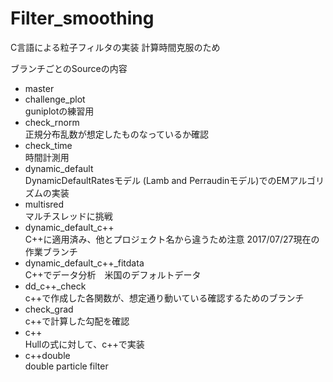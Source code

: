 # Filter_smoothing
C言語による粒子フィルタの実装
計算時間克服のため



ブランチごとのSourceの内容

- master
- challenge_plot  
guniplotの練習用
- check_rnorm  
正規分布乱数が想定したものなっているか確認
- check_time  
時間計測用
- dynamic_default  
DynamicDefaultRatesモデル (Lamb and Perraudinモデル)でのEMアルゴリズムの実装  
- multisred  
マルチスレッドに挑戦
- dynamic_default_c++  
C++に適用済み、他とプロジェクト名から違うため注意 2017/07/27現在の作業ブランチ
- dynamic_default_c++_fitdata    
C++でデータ分析　米国のデフォルトデータ
- dd_c++_check  
c++で作成した各関数が、想定通り動いている確認するためのブランチ
- check_grad  
c++で計算した勾配を確認
- c++  
Hullの式に対して、c++で実装
- c++double   
double particle filter
